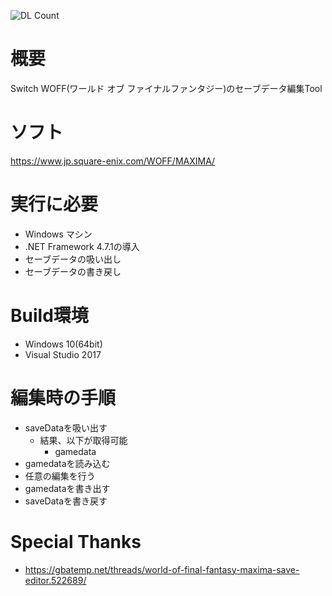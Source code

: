 ![DL Count](https://img.shields.io/github/downloads/turtle-insect/WOFF/total.svg)

# 概要
Switch WOFF(ワールド オブ ファイナルファンタジー)のセーブデータ編集Tool

# ソフト
https://www.jp.square-enix.com/WOFF/MAXIMA/

# 実行に必要
* Windows マシン
* .NET Framework 4.7.1の導入
* セーブデータの吸い出し
* セーブデータの書き戻し

# Build環境
* Windows 10(64bit)
* Visual Studio 2017

# 編集時の手順
* saveDataを吸い出す
   * 結果、以下が取得可能
      * gamedata
* gamedataを読み込む
* 任意の編集を行う
* gamedataを書き出す
* saveDataを書き戻す

# Special Thanks
* https://gbatemp.net/threads/world-of-final-fantasy-maxima-save-editor.522689/
